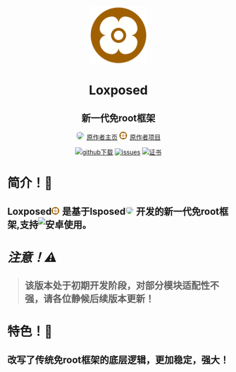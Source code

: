 <div align="center">
<img src="icon.png">

# Loxposed
## 新一代免root框架

<img src="https://avatars.githubusercontent.com/u/193598498?v=4" style="height: 18px; width: 18px; border-radius: 75%; margin-right: 6px; object-fit: cover;">[原作者主页](https://github.com/dotcog)
<img src="https://github.com/QcxFlora/Loxposed/blob/main/icon.png" style="height: 18px; width: 18px; border-radius: 75%; margin-right: 6px; object-fit: cover;">[原作者项目](https://github.com/dotcog/Loxposed)

[![github下载](https://img.shields.io/badge/github-下载-informational?logo=github)](https://github.com/dotcog/Loxposed/releases) [ ![issues](https://img.shields.io/badge/提Issues-informational?logo=issues)](https://github.com/dotcog/Loxposed/issues)
[![证书](https://img.shields.io/badge/LICENSE-证书-informational?logo=LICENSE)](LICENSE)
</div>

# 简介！🔧
## Loxposed<img src="https://github.com/QcxFlora/Loxposed/blob/main/icon.png" style="height: 18px; width: 18px; border-radius: 75%; margin-right: 6px; object-fit: cover;">是基于lsposed<img src="https://avatars.githubusercontent.com/u/75879071?s=200&v=4" style="height: 18px; width: 18px; border-radius: 75%; margin-right: 6px; object-fit: cover;">开发的新一代免root框架,支持![安卓](https://img.shields.io/badge/%E2%80%8B-安卓15-informational?logo=Android)使用。

# ***注意！⚠️***
>## 该版本处于**初期开发阶段**，对部分模块适配性不强，请各位静候后续版本更新！


# 特色！🚀
## 改写了传统免root框架的底层逻辑，更加稳定，强大！

